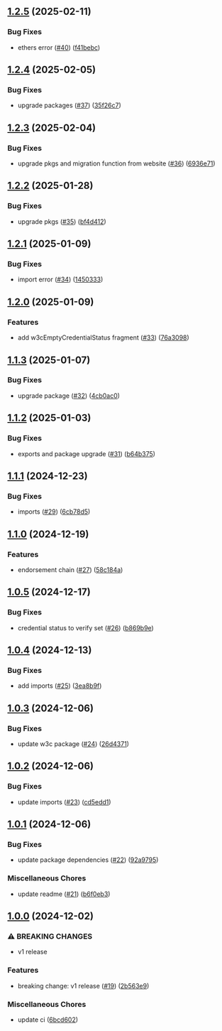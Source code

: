 ## [1.2.5](https://github.com/TrustVC/trustvc/compare/v1.2.4...v1.2.5) (2025-02-11)


### Bug Fixes

* ethers error ([#40](https://github.com/TrustVC/trustvc/issues/40)) ([f41bebc](https://github.com/TrustVC/trustvc/commit/f41bebc1604e693ec72a727fa587332ee7c0e522))

## [1.2.4](https://github.com/TrustVC/trustvc/compare/v1.2.3...v1.2.4) (2025-02-05)


### Bug Fixes

* upgrade packages ([#37](https://github.com/TrustVC/trustvc/issues/37)) ([35f26c7](https://github.com/TrustVC/trustvc/commit/35f26c71f029a73cb9498c7fb2201d96c19f432e))

## [1.2.3](https://github.com/TrustVC/trustvc/compare/v1.2.2...v1.2.3) (2025-02-04)


### Bug Fixes

* upgrade pkgs and migration function from website ([#36](https://github.com/TrustVC/trustvc/issues/36)) ([6936e71](https://github.com/TrustVC/trustvc/commit/6936e719d9878957f52764af3e4528273afb7bd3))

## [1.2.2](https://github.com/TrustVC/trustvc/compare/v1.2.1...v1.2.2) (2025-01-28)


### Bug Fixes

* upgrade pkgs ([#35](https://github.com/TrustVC/trustvc/issues/35)) ([bf4d412](https://github.com/TrustVC/trustvc/commit/bf4d4129d756bfd3a406688117fa8a60d3bc7cd4))

## [1.2.1](https://github.com/TrustVC/trustvc/compare/v1.2.0...v1.2.1) (2025-01-09)


### Bug Fixes

* import error ([#34](https://github.com/TrustVC/trustvc/issues/34)) ([1450333](https://github.com/TrustVC/trustvc/commit/145033337e40d1c9fa54933829a095eb83bbe465))

## [1.2.0](https://github.com/TrustVC/trustvc/compare/v1.1.3...v1.2.0) (2025-01-09)


### Features

* add w3cEmptyCredentialStatus fragment ([#33](https://github.com/TrustVC/trustvc/issues/33)) ([76a3098](https://github.com/TrustVC/trustvc/commit/76a3098427cd00dc4102c3850475ce4828adaed2))

## [1.1.3](https://github.com/TrustVC/trustvc/compare/v1.1.2...v1.1.3) (2025-01-07)


### Bug Fixes

* upgrade package ([#32](https://github.com/TrustVC/trustvc/issues/32)) ([4cb0ac0](https://github.com/TrustVC/trustvc/commit/4cb0ac0ac0cd4aaa2d16ba639f56001143ab45e9))

## [1.1.2](https://github.com/TrustVC/trustvc/compare/v1.1.1...v1.1.2) (2025-01-03)


### Bug Fixes

* exports and package upgrade ([#31](https://github.com/TrustVC/trustvc/issues/31)) ([b64b375](https://github.com/TrustVC/trustvc/commit/b64b375a45c662ee841dc9d20ee69d5ebc6cae21))

## [1.1.1](https://github.com/TrustVC/trustvc/compare/v1.1.0...v1.1.1) (2024-12-23)


### Bug Fixes

* imports ([#29](https://github.com/TrustVC/trustvc/issues/29)) ([6cb78d5](https://github.com/TrustVC/trustvc/commit/6cb78d5fbb521ab2b514a0da0ad7ed1efd224d74))

## [1.1.0](https://github.com/TrustVC/trustvc/compare/v1.0.5...v1.1.0) (2024-12-19)


### Features

* endorsement chain ([#27](https://github.com/TrustVC/trustvc/issues/27)) ([58c184a](https://github.com/TrustVC/trustvc/commit/58c184a2d1694978e6dd8a55c85c86aa7a9b1212))

## [1.0.5](https://github.com/TrustVC/trustvc/compare/v1.0.4...v1.0.5) (2024-12-17)


### Bug Fixes

* credential status to verify set ([#26](https://github.com/TrustVC/trustvc/issues/26)) ([b869b9e](https://github.com/TrustVC/trustvc/commit/b869b9ed66e7f41e00c17efabf6990796ee9121f))

## [1.0.4](https://github.com/TrustVC/trustvc/compare/v1.0.3...v1.0.4) (2024-12-13)


### Bug Fixes

* add imports ([#25](https://github.com/TrustVC/trustvc/issues/25)) ([3ea8b9f](https://github.com/TrustVC/trustvc/commit/3ea8b9f610ce93f9d86792a4951c09d3a2269450))

## [1.0.3](https://github.com/TrustVC/trustvc/compare/v1.0.2...v1.0.3) (2024-12-06)


### Bug Fixes

* update w3c package ([#24](https://github.com/TrustVC/trustvc/issues/24)) ([26d4371](https://github.com/TrustVC/trustvc/commit/26d4371fe0dbb477ed112240be2db7fa13c39a95))

## [1.0.2](https://github.com/TrustVC/trustvc/compare/v1.0.1...v1.0.2) (2024-12-06)


### Bug Fixes

* update imports ([#23](https://github.com/TrustVC/trustvc/issues/23)) ([cd5edd1](https://github.com/TrustVC/trustvc/commit/cd5edd1d1718c78273d8c314f542f1ada3e73cd2))

## [1.0.1](https://github.com/TrustVC/trustvc/compare/v1.0.0...v1.0.1) (2024-12-06)


### Bug Fixes

* update package dependencies ([#22](https://github.com/TrustVC/trustvc/issues/22)) ([92a9795](https://github.com/TrustVC/trustvc/commit/92a97958f06ce862f8e74138d22de60b2f85b2f6))


### Miscellaneous Chores

* update readme ([#21](https://github.com/TrustVC/trustvc/issues/21)) ([b6f0eb3](https://github.com/TrustVC/trustvc/commit/b6f0eb305f26843307592d0efa26a22d05091022))

## [1.0.0](https://github.com/TrustVC/trustvc/compare/v0.0.0...v1.0.0) (2024-12-02)


### ⚠ BREAKING CHANGES

* v1 release

### Features

* breaking change: v1 release ([#19](https://github.com/TrustVC/trustvc/issues/19)) ([2b563e9](https://github.com/TrustVC/trustvc/commit/2b563e9766598aec12127b36260e2a8488932c3a))


### Miscellaneous Chores

* update ci ([6bcd602](https://github.com/TrustVC/trustvc/commit/6bcd60227e99ab170eed90ab6b3cccca34ed38aa))
